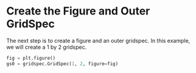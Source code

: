 # Create the Figure and Outer GridSpec

The next step is to create a figure and an outer gridspec. In this example, we will create a 1 by 2 gridspec.

```python
fig = plt.figure()
gs0 = gridspec.GridSpec(1, 2, figure=fig)
```
